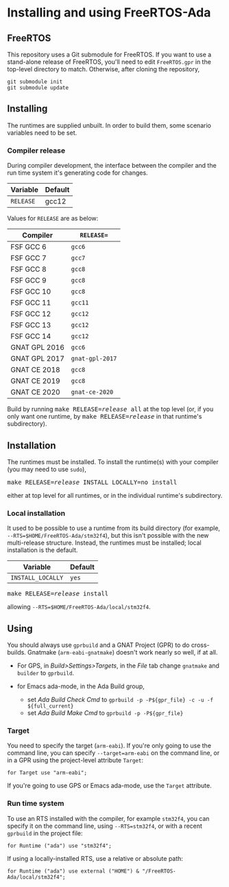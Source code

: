 # Installing and using FreeRTOS-Ada #

## FreeRTOS ##

This repository uses a Git submodule for FreeRTOS. If you want to use a stand-alone release of FreeRTOS, you'll need to edit `FreeRTOS.gpr` in the top-level directory to match. Otherwise, after cloning the repository,
```
git submodule init
git submodule update
```

## Installing ##

The runtimes are supplied unbuilt. In order to build them, some scenario variables need to be set.

### Compiler release ###

During compiler development, the interface between the compiler and the run time system it's generating code for changes.

| Variable | Default |
| ---------|-------- |
| `RELEASE` | gcc12 |

Values for `RELEASE` are as below:

| Compiler | `RELEASE=` |
| ---------|------------ |
| FSF GCC 6 | `gcc6` |
| FSF GCC 7 | `gcc7` |
| FSF GCC 8 | `gcc8` |
| FSF GCC 9 | `gcc8` |
| FSF GCC 10 | `gcc8` |
| FSF GCC 11 | `gcc11` |
| FSF GCC 12 | `gcc12` |
| FSF GCC 13 | `gcc12` |
| FSF GCC 14 | `gcc12` |
| GNAT GPL 2016 | `gcc6` |
| GNAT GPL 2017 | `gnat-gpl-2017` |
| GNAT CE 2018 | `gcc8` |
| GNAT CE 2019 | `gcc8` |
| GNAT CE 2020 | `gnat-ce-2020` |

Build by running
<tt>make&nbsp;RELEASE=<i>release</i>&nbsp;all</tt> at the top level (or, if you only want one runtime, by <tt>make&nbsp;RELEASE=<i>release</i></tt> in that runtime's subdirectory).

## Installation ##

The runtimes must be installed. To install the runtime(s) with your compiler (you may need to use `sudo`),

<pre>
make RELEASE=<i>release</i> INSTALL_LOCALLY=no install
</pre>

either at top level for all runtimes, or in the individual runtime's subdirectory.

### Local installation ###

It used to be possible to use a runtime from its build directory (for example, `--RTS=$HOME/FreeRTOS-Ada/stm32f4`), but this isn't possible with the new multi-release structure. Instead, the runtimes must be installed; local installation is the default.

| Variable | Default |
| ---------|-------- |
| `INSTALL_LOCALLY` | `yes` |

<pre>
make RELEASE=<i>release</i> install
</pre>

allowing `--RTS=$HOME/FreeRTOS-Ada/local/stm32f4`.

## Using ##

You should always use `gprbuild` and a GNAT Project (GPR) to do cross-builds. Gnatmake (`arm-eabi-gnatmake`) doesn't work nearly so well, if at all.

* For GPS, in _Build>Settings>Targets_, in the _File_ tab change `gnatmake` and `builder` to `gprbuild`.

* for Emacs ada-mode, in the Ada Build group,
  * set _Ada Build Check Cmd_ to `gprbuild -p -P${gpr_file} -c -u -f ${full_current}`
  * set _Ada Build Make Cmd_ to `gprbuild -p -P${gpr_file}`

### Target ###

You need to specify the target (`arm-eabi`). If you're only going to use the command line, you can specify `--target=arm-eabi` on the command line, or in a GPR using the project-level attribute `Target`:
```
for Target use "arm-eabi";
```
If you're going to use GPS or Emacs ada-mode, use the `Target` attribute.

### Run time system ###

To use an RTS installed with the compiler, for example `stm32f4`, you can specify it on the command line, using `--RTS=stm32f4`, or with a recent `gprbuild` in the project file:
```
for Runtime ("ada") use "stm32f4";
```
If using a locally-installed RTS, use a relative or absolute path:
```
for Runtime ("ada") use external ("HOME") & "/FreeRTOS-Ada/local/stm32f4";
```
